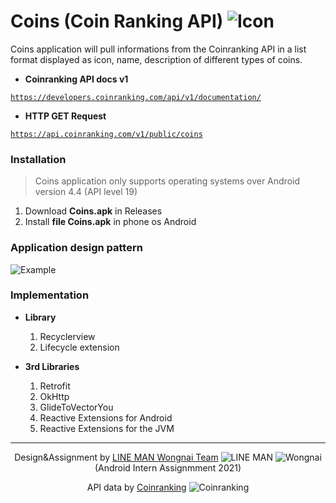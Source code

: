 # Coins (Coin Ranking API) ![Icon](https://www.img.in.th/images/0a49c5196066fe5134c5ef77e75d0ead.png "Icon")

Coins application will pull informations from the Coinranking API in a list format displayed as icon, name, description of different types of coins. 

- **Coinranking API docs v1**

<a href="https://developers.coinranking.com/api/v1/documentation/">``` https://developers.coinranking.com/api/v1/documentation/ ```</a>

- **HTTP GET Request**

<a href="https://api.coinranking.com/v1/public/coins">``` https://api.coinranking.com/v1/public/coins ```</a>

### Installation 
> Coins application only supports operating systems over Android version 4.4 (API level 19)

1. Download **Coins.apk** in Releases
2. Install **file Coins.apk** in phone os Android

### Application design pattern
![Example](https://www.img.in.th/images/3b354c3dfbf0b23eb1c6aa5e597fea4e.png "Example")

### Implementation

- **Library**
  1. Recyclerview
  2. Lifecycle extension

- **3rd Libraries**
  1. Retrofit
  2. OkHttp
  3. GlideToVectorYou
  4. Reactive Extensions for Android
  5. Reactive Extensions for the JVM

<hr>
<p align="center">Design&Assignment by <a href="https://careers.lmwn.com/">LINE MAN Wongnai Team</a> <img src="https://www.img.in.th/images/52bf368914f1e85afc9254bafa7fc0b0.png" alt="LINE MAN"> <img src="https://www.img.in.th/images/a7e549a7087e6a5c3195f92e3b87dbb4.png" alt="Wongnai"> (Android Intern Assignmment 2021)</p>
<p align="center">API data by <a href="https://coinranking.com/">Coinranking</a> <img src="https://www.img.in.th/images/870138395fd6c8420ee305ceff4b1b43.png" alt="Coinranking"></p>
